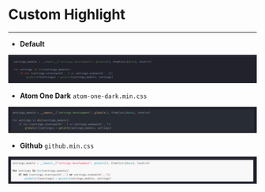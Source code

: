 # Custom Highlight

---

- **Default**

![Highlight](highlight-default.png)

- **Atom One Dark** `atom-one-dark.min.css`

![Highlight](highlight-atom-one-dark.png)


- **Github** `github.min.css`

![Highlight](highlight-github.png)
